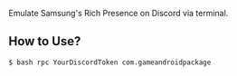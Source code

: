 Emulate Samsung's Rich Presence on Discord via terminal.
## How to Use?
```shell
$ bash rpc YourDiscordToken com.gameandroidpackage
```
